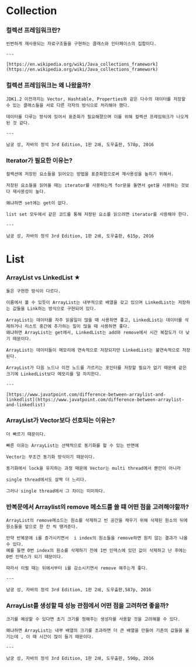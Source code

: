 # Collection
### 컬렉션 프레임워크란?
    
    빈번하게 재사용되는 자료구조들을 구현하는 클래스와 인터페이스의 집합이다.
    
    ---
    
    [https://en.wikipedia.org/wiki/Java_collections_framework](https://en.wikipedia.org/wiki/Java_collections_framework)
    
### 컬렉션 프레임워크는 왜 나왔을까?
    
    JDK1.2 이전까지는 Vector, Hashtable, Properties와 같은 다수의 데이터를 저장할 수 있는 클래스들을 서로 다른 각자의 방식으로 처리해야 했다.
    
    데이터를 다루는 방식에 있어서 표준화가 필요해졌으며 이를 위해 컬렉션 프레임워크가 나오게 된 것 같다.
    
    ---
    
    남궁 성, 자바의 정석 3rd Edition, 1판 2쇄, 도우출판, 578p, 2016

### Iterator가 필요한 이유는?
    
    컬렉션에 저장된 요소들을 읽어오는 방법을 표준화함으로써 재사용성을 높히기 위해서.
    
    저장된 요소들을 읽어올 때는 iterator를 사용하는게 for문을 돌면서 get을 사용하는 것보다 재사용성이 높다.
    
    왜냐하면 set에는 get이 없다.
    
    list set 모두에서 같은 코드를 통해 저장된 요소를 읽으려면 iterator를 사용해야 한다.
    
    ---
    
    남궁 성, 자바의 정석 3rd Edition, 1판 2쇄, 도우출판, 615p, 2016
# List
### ArrayList vs LinkedList ★
    
    둘은 구현한 방식이 다르다.
    
    이름에서 볼 수 있듯이 ArrayList는 내부적으로 배열을 갖고 있으며 LinkedList는 저장하는 값들을 Link하는 방식으로 구현되어 있다.
    
    ArrayList는 데이터를 자주 읽을일이 많을 때 사용하면 좋고, LinkedList는 데이터를 삭제하거나 리스트 중간에 추가하는 일이 많을 때 사용하면 좋다. 
    왜냐하면 ArrayList는 get에서, LinkedList는 add와 remove에서 시간 복잡도가 더 낮기 때문이다.
    
    ArrayList는 데이터들이 메모리에 연속적으로 저장되지만 LinkedList는 불연속적으로 저장된다.
    
    ArrayList가 다음 노드나 이전 노드를 가르키는 포인터를 저장할 필요가 없기 때문에 같은 크기에 LinkedList보다 메모리를 덜 차지한다.
    
    ---
    
    [https://www.javatpoint.com/difference-between-arraylist-and-linkedlist](https://www.javatpoint.com/difference-between-arraylist-and-linkedlist)
    
### ArrayList가 Vector보다 선호되는 이유는?
    
    더 빠르기 때문이다.
    
    빠른 이유는 ArrayList는 선택적으로 동기화를 할 수 있는 반면에
    
    Vector는 무조건 동기화 방식이기 때문이다.
    
    동기화에서 lock을 유지하는 과정 때문에 Vector는 multi thread에서 뿐만이 아니라 
    
    single thread에서도 살짝 더 느리다.
    
    그러나 single thread에서 그 차이는 미미하다. 
    
### 반복문에서 Arraylist의 remove 메소드를 쓸 떄 어떤 점을 고려해야할까?
    
    ArrayList의 remove메소드는 원소를 삭제하고 빈 공간을 채우기 위해 삭제된 원소의 뒤에 원소들을 앞으로 한 칸 씩 땡겨준다.
    
    만약 반복문에 i를 증가시키면서  i index의 원소들을 remove하면 원치 않는 결과가 나올 수 있다. 
    예를 들면 0번 index의 원소를 삭제하기 전에 1번 인덱스에 있던 값이 삭제하고 난 후에는 0번 인덱스가 되기 때문이다.
    
    따라서 이럴 때는 뒤에서부터 i를 감소시키면서 remove 해주는게 좋다.
    
    ---
    
    남궁 성, 자바의 정석 3rd Edition, 1판 2쇄, 도우출판,587p, 2016
    
### ArrayList를 생성할 때 성능 관점에서 어떤 점을 고려하면 좋을까?
    
    크기를 예상할 수 있다면 초기 크기를 정해주는 생성자를 사용할 것을 고려해볼 수 있다.
    
    왜냐하면 ArrayList는 내부 배열의 크기를 초과하면 더 큰 배열을 만들어 기존의 값들을 옮기는데 , 이 때 시간이 많이 들기 때문이다.
    
    ---
    
    남궁 성, 자바의 정석 3rd Edition, 1판 2쇄, 도우출판, 590p, 2016

